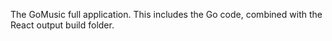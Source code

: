 The GoMusic full application. This includes the Go code, combined with the React output build folder.
